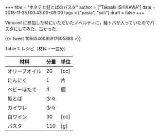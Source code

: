 +++
title = "ホタテと鮭とばのパスタ"
author = ["Takaaki ISHIKAWA"]
date = 2018-11-25T00:43:00+09:00
tags = ["pasta", "salt"]
draft = false
+++

Vimconf に参加した時にいただいたノベルティに，鮭トバが入っていたのでパスタにしてみた．旨かった．

{{< tweet 1066540085917605888 >}}

<div class="table-caption">
  <span class="table-number">Table 1</span>:
  レシピ（材料・一皿分）
</div>

| 材料    | 分量 | 単位 |
|-------|----|----|
| オリーブオイル | 20  | [cc] |
| にんにく | 1   | 片   |
| ベビーほたて | 4   | 個   |
| 鮭とば  | 少々 |      |
| カイワレ | 少々 |      |
| 白ワイン | 30  | [cc] |
| パスタ  | 110 | [g]  |
